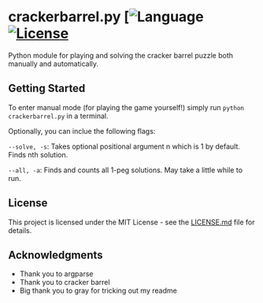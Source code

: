 # crackerbarrel.py  [![Language](https://img.shields.io/badge/python-3-yellow.svg) [![License](https://img.shields.io/badge/liscense-MIT-yellow.svg)](https://opensource.org/licenses/MIT) 

Python module for playing and solving the cracker barrel puzzle both manually and automatically.

## Getting Started

 To enter manual mode (for playing the game yourself!) simply run `python crackerbarrel.py` in a terminal.
 
 Optionally, you can inclue the following flags:
 
 `--solve, -s`: Takes optional positional argument n which is 1 by default. Finds nth solution.
 
 `--all, -a`: Finds and counts all 1-peg solutions. May take a little while to run.

## License

This project is licensed under the MIT License - see the [LICENSE.md](LICENSE.md) file for details.

## Acknowledgments

* Thank you to argparse
* Thank you to cracker barrel
* Big thank you to gray for tricking out my readme
